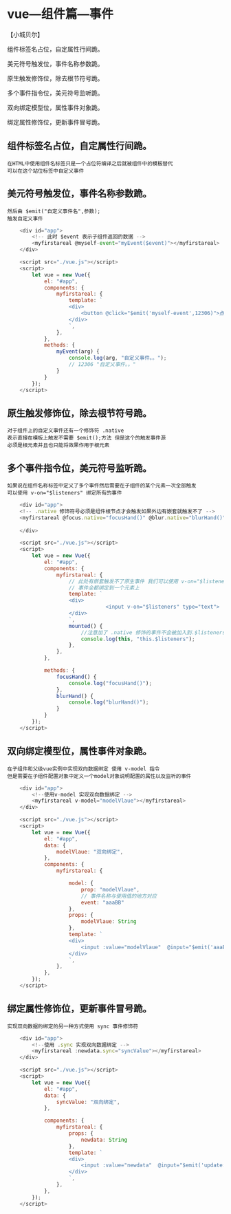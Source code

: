 # vue—组件篇—事件
【小城贝尔】

组件标签名占位，自定属性行间跪。

美元符号触发位，事件名称参数跪。

原生触发修饰位，除去根节符号跪。

多个事件指令位，美元符号监听跪。

双向绑定模型位，属性事件对象跪。

绑定属性修饰位，更新事件冒号跪。

## 组件标签名占位，自定属性行间跪。
    在HTML中使用组件名标签只是一个占位符编译之后就被组件中的模板替代
    可以在这个站位标签中自定义事件
## 美元符号触发位，事件名称参数跪。
    然后由 $emit("自定义事件名",参数);
    触发自定义事件
```js
    <div id="app">
        <!-- 此时 $event 表示子组件返回的数据 -->
        <myfirstareal @myself-event="myEvent($event)"></myfirstareal>
    </div>

    <script src="./vue.js"></script>
    <script>
        let vue = new Vue({
            el: "#app",
            components: {
                myfirstareal: {
                    template: `
                    <div> 
                        <button @click="$emit('myself-event',12306)">点击我触发自定义事件</button>
                    </div>
                    `,
                },
            },
            methods: {
                myEvent(arg) {
                    console.log(arg, "自定义事件。。");
                    // 12306 "自定义事件。。"
                }
            }
        });
    </script>
```
## 原生触发修饰位，除去根节符号跪。
    对于组件上的自定义事件还有一个修饰符 .native
    表示直接在模板上触发不需要 $emit();方法 但是这个的触发事件源
    必须是根元素并且也只能将效果作用于根元素
## 多个事件指令位，美元符号监听跪。
    如果说在组件名称标签中定义了多个事件然后需要在子组件的某个元素一次全部触发
    可以使用 v-on="$listeners" 绑定所有的事件
```js
    <div id="app">
    <!-- .native 修饰符号必须是组件根节点才会触发如果外边有嵌套就触发不了 -->
    <myfirstareal @focus.native="focusHand()" @blur.native="blurHand()" @focus="focusHand" @blur="blurHand"></myfirstareal>
    
    </div>

    <script src="./vue.js"></script>
    <script>
        let vue = new Vue({
            el: "#app",
            components: {
                myfirstareal: {
                    // 此处有嵌套触发不了原生事件 我们可以使用 v-on="$listeners" 将所有的
                    // 事件全都绑定到一个元素上
                    template: `
                    <div>
                                <input v-on="$listeners" type="text">
                    </div>
                    `,
                    mounted() {
                        //注意加了 .native 修饰的事件不会被加入到.$listeners 中
                        console.log(this, "this.$listeners");
                    },
                },
            },

            methods: {
                focusHand() {
                    console.log("focusHand()");
                },
                blurHand() {
                    console.log("blurHand()");
                }
            }
        });
    </script>
```
## 双向绑定模型位，属性事件对象跪。
    在子组件和父级vue实例中实现双向数据绑定 使用 v-model 指令
    但是需要在子组件配置对象中定义一个model对象说明配置的属性以及监听的事件
```js
    <div id="app">
        <!--使用v-model 实现双向数据绑定 -->
        <myfirstareal v-model="modelVlaue"></myfirstareal>
    </div>

    <script src="./vue.js"></script>
    <script>
        let vue = new Vue({
            el: "#app",
            data: {
                modelVlaue: "双向绑定",
            },
            components: {
                myfirstareal: {

                    model: {
                        prop: "modelVlaue",
                        // 事件名称与使用值的地方对应
                        event: "aaaBB"
                    },
                    props: {
                        modelVlaue: String
                    },
                    template: `
                    <div>
                        <input :value="modelVlaue"  @input="$emit('aaaBB', $event.target.value)" type="text">
                    </div>
                    `,
                },
            },
        });
    </script>
```
## 绑定属性修饰位，更新事件冒号跪。
    实现双向数据的绑定的另一种方式使用 sync 事件修饰符
```js
    <div id="app">
        <!--使用 .sync 实现双向数据绑定 -->
        <myfirstareal :newdata.sync="syncValue"></myfirstareal>
    </div>

    <script src="./vue.js"></script>
    <script>
        let vue = new Vue({
            el: "#app",
            data: {
                syncValue: "双向绑定",
            },

            components: {
                myfirstareal: {
                    props: {
                        newdata: String
                    },
                    template: `
                    <div>
                        <input :value="newdata"  @input="$emit('update:newdata',$event.target.value)" type="text">
                    </div>
                    `,
                },
            },
        });
    </script>


```


    
